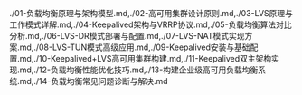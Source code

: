 ./01-负载均衡原理与架构模型.md,./02-高可用集群设计原则.md,./03-LVS原理与工作模式详解.md,./04-Keepalived架构与VRRP协议.md,./05-负载均衡算法对比分析.md,./06-LVS-DR模式部署与配置.md,./07-LVS-NAT模式实现方案.md,./08-LVS-TUN模式高级应用.md,./09-Keepalived安装与基础配置.md,./10-Keepalived+LVS高可用集群构建.md,./11-Keepalived双主架构实现.md,./12-负载均衡性能优化技巧.md,./13-构建企业级高可用负载均衡系统.md,./14-负载均衡常见问题诊断与解决.md